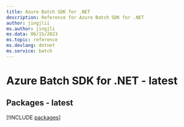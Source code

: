 ```yaml
---
title: Azure Batch SDK for .NET
description: Reference for Azure Batch SDK for .NET
author: jingjlii
ms.author: jingjli
ms.data: 06/15/2023
ms.topic: reference
ms.devlang: dotnet
ms.service: batch
---
```

# Azure Batch SDK for .NET - latest
## Packages - latest
[!INCLUDE [packages](batch-index.md)]